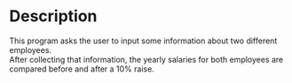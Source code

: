 # Description
This program asks the user to input some information about two different employees.\
After collecting that information, the yearly salaries for both employees are compared before and after a 10% raise.
